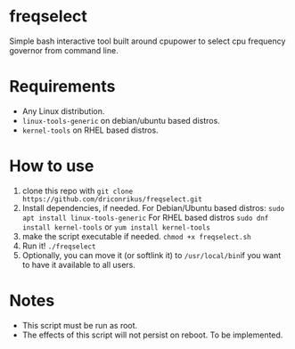 # freqselect
Simple bash interactive tool built around cpupower to select cpu frequency governor from command line.

# Requirements

* Any Linux distribution.
* `linux-tools-generic` on debian/ubuntu based distros.
* `kernel-tools` on RHEL based distros.
# How to use
1. clone this repo with `git clone https://github.com/driconrikus/freqselect.git`
2. Install dependencies, if needed. 
 For Debian/Ubuntu based distros: `sudo apt install linux-tools-generic`
 For RHEL based distros `sudo dnf install kernel-tools` or `yum install kernel-tools`
3. make the script executable if needed. `chmod +x freqselect.sh`
4. Run it! `./freqselect`
5. Optionally, you can move it (or softlink it) to `/usr/local/bin`if you want to have it available to all users.

# Notes
* This script must be run as root.
* The effects of this script will not persist on reboot. To be implemented.